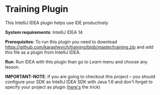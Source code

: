 # Training Plugin
This IntelliJ IDEA plugin helps use IDE productively

**System requirements**: IntelliJ IDEA 14 

**Prerequisites**: To run this plugin you need to download https://github.com/karashevich/training/blob/master/training.zip and add this file as a plugin from IntelliJ IDEA.

**Run**: Run IDEA with this plugin than go to *Learn* menu and choose any lesson. 

**IMPORTANT-NOTE**: If you are going to checkout this project – you should configure your SDK as IntelliJ IDEA SDK with Java 1.6 and don't forget to specify your project as plugin ([here's](http://stackoverflow.com/questions/18278440/how-to-import-and-run-existing-plugins-from-intellij-community-edition-repo) the trick)
